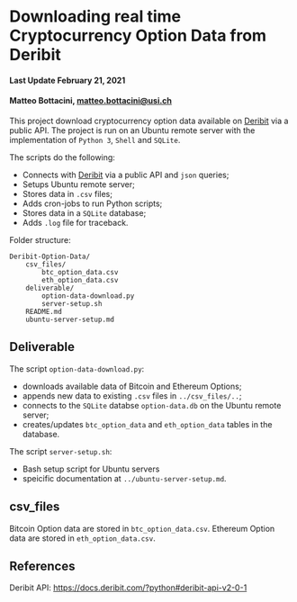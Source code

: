 # Downloading real time Cryptocurrency Option Data from Deribit
#### Last Update February 21, 2021 ####
#### Matteo Bottacini, [matteo.bottacini@usi.ch](mailto:matteo.bottacini@usi.ch) ####

This project download cryptocurrency option data available on [Deribit](https://www.deribit.com) via a public API.
The project is run on an Ubuntu remote server with the implementation of `Python 3`, `Shell` and `SQLite`.

The scripts do the following:
* Connects with [Deribit](https://www.deribit.com) via a public API and `json` queries;
* Setups Ubuntu remote server;
* Stores data in `.csv` files;
* Adds cron-jobs to run Python scripts;
* Stores data in a `SQLite` database;
* Adds `.log` file for traceback.


Folder structure:
~~~~
Deribit-Option-Data/
    csv_files/
        btc_option_data.csv
        eth_option_data.csv
    deliverable/
        option-data-download.py
        server-setup.sh
    README.md
    ubuntu-server-setup.md
~~~~

## Deliverable ##
The script `option-data-download.py`:
* downloads available data of Bitcoin and Ethereum Options;
* appends new data to existing `.csv` files in `../csv_files/..`;
* connects to the `SQLite` databse `option-data.db` on the Ubuntu remote server;
* creates/updates `btc_option_data` and `eth_option_data` tables in the database.

The script `server-setup.sh`:
* Bash setup script for Ubuntu servers
* speicific documentation at `../ubuntu-server-setup.md`.

## csv_files ##
Bitcoin Option data are stored in `btc_option_data.csv`.
Ethereum Option data are stored in `eth_option_data.csv`.

## References ##

Deribit API: https://docs.deribit.com/?python#deribit-api-v2-0-1
